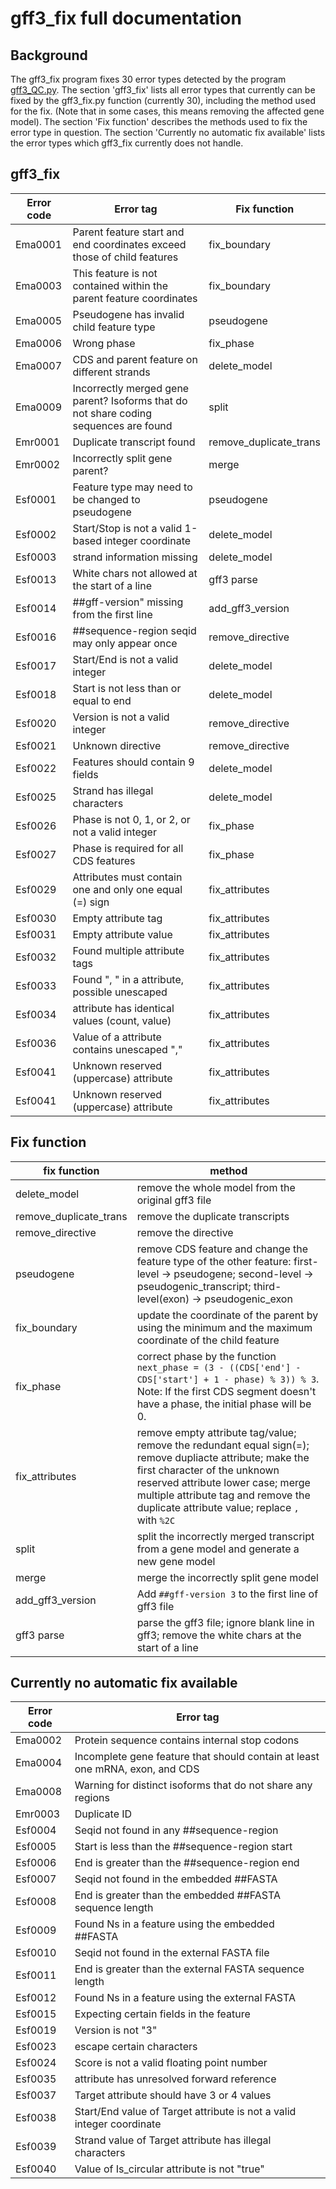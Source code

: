 # gff3_fix full documentation

## Background

The gff3_fix program fixes 30 error types detected by the program [gff3_QC.py](Detection-of-GFF3-format-errors.md). The section 'gff3_fix' lists all error types that currently can be fixed by the gff3_fix.py function (currently 30), including the method used for the fix. (Note that in some cases, this means removing the affected gene model). The section 'Fix function' describes the methods used to fix the error type in question. The section 'Currently no automatic fix available' lists the error types which gff3_fix currently does not handle.

## gff3_fix

|Error code|Error tag|Fix function|
|---|---|---|
Ema0001|Parent feature start and end coordinates exceed those of child features|fix_boundary
Ema0003|This feature is not contained within the parent feature coordinates|fix_boundary
Ema0005|Pseudogene has invalid child feature type|pseudogene
Ema0006|Wrong phase|fix_phase
Ema0007|CDS and parent feature on different strands|delete_model
Ema0009|Incorrectly merged gene parent? Isoforms that do not share coding sequences are found|split
Emr0001|Duplicate transcript found|remove_duplicate_trans
Emr0002|Incorrectly split gene parent?|merge
Esf0001|Feature type may need to be changed to pseudogene|pseudogene
Esf0002|Start/Stop is not a valid 1-based integer coordinate|delete_model
Esf0003|strand information missing|delete_model
Esf0013|White chars not allowed at the start of a line|gff3 parse
Esf0014|##gff-version" missing from the first line|add_gff3_version
Esf0016|##sequence-region seqid may only appear once|remove_directive
Esf0017|Start/End is not a valid integer|delete_model
Esf0018|Start is not less than or equal to end|delete_model
Esf0020|Version is not a valid integer|remove_directive
Esf0021|Unknown directive|remove_directive
Esf0022|Features should contain 9 fields|delete_model
Esf0025|Strand has illegal characters|delete_model
Esf0026|Phase is not 0, 1, or 2, or not a valid integer|fix_phase
Esf0027|Phase is required for all CDS features|fix_phase
Esf0029|Attributes must contain one and only one equal (=) sign|fix_attributes
Esf0030|Empty attribute tag|fix_attributes
Esf0031|Empty attribute value|fix_attributes
Esf0032|Found multiple attribute tags|fix_attributes
Esf0033|Found ", " in a attribute, possible unescaped|fix_attributes
Esf0034|attribute has identical values (count, value)|fix_attributes
Esf0036|Value of a attribute contains unescaped ","|fix_attributes
Esf0041|Unknown reserved (uppercase) attribute|fix_attributes
Esf0041|Unknown reserved (uppercase) attribute|fix_attributes

## Fix function
|fix function|method|
|---|---|
|delete_model|remove the whole model from the original gff3 file|
|remove_duplicate_trans|remove the duplicate transcripts|
|remove_directive|remove the directive|
|pseudogene|remove CDS feature and change the feature type of the other feature: first-level → pseudogene; second-level → pseudogenic_transcript; third-level(exon) → pseudogenic_exon|
|fix_boundary|update the coordinate of the parent by using the minimum and the maximum coordinate of the child feature|
|fix_phase|correct phase by the function `next_phase = (3 - ((CDS['end'] - CDS['start'] + 1 - phase) % 3)) % 3`. Note: If the first CDS segment doesn't have a phase, the initial phase will be 0.|
|fix_attributes|remove empty attribute tag/value; remove the redundant equal sign(=); remove dupliacte attribute; make the first character of the unknown reserved attribute lower case; merge multiple attribute tag and remove the duplicate attribute value; replace `,` with `%2C`| 
|split|split the incorrectly merged transcript from a gene model and generate a new gene model|
|merge|merge the incorrectly split gene model|
|add_gff3_version|Add `##gff-version 3` to the first line of gff3 file|
|gff3 parse|parse the gff3 file; ignore blank line in gff3; remove the white chars at the start of a line|

## Currently no automatic fix available 
|Error code|Error tag|
|---|---|
Ema0002	|Protein sequence contains internal stop codons|
Ema0004	|Incomplete gene feature that should contain at least one mRNA, exon, and CDS|
Ema0008	|Warning for distinct isoforms that do not share any regions|
Emr0003	|Duplicate ID|
Esf0004	|Seqid not found in any ##sequence-region|
Esf0005	|Start is less than the ##sequence-region start|
Esf0006	|End is greater than the ##sequence-region end|
Esf0007	|Seqid not found in the embedded ##FASTA|
Esf0008	|End is greater than the embedded ##FASTA sequence length|
Esf0009	|Found Ns in a feature using the embedded ##FASTA|
Esf0010	|Seqid not found in the external FASTA file|
Esf0011	|End is greater than the external FASTA sequence length|
Esf0012	|Found Ns in a feature using the external FASTA|
Esf0015	|Expecting certain fields in the feature|
Esf0019	|Version is not "3"|
Esf0023	|escape certain characters|
Esf0024	|Score is not a valid floating point number|
Esf0035	|attribute has unresolved forward reference|
Esf0037	|Target attribute should have 3 or 4 values|
Esf0038	|Start/End value of Target attribute is not a valid integer coordinate|
Esf0039	|Strand value of Target attribute has illegal characters|
Esf0040	|Value of Is_circular attribute is not "true"|

